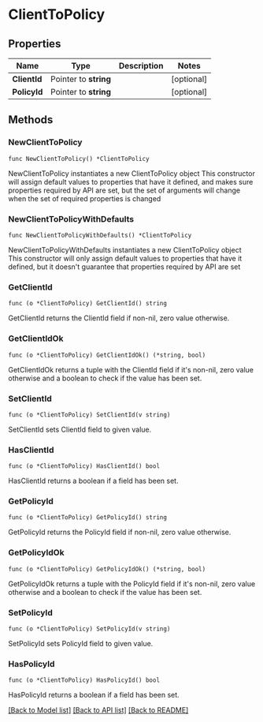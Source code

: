 # ClientToPolicy

## Properties

Name | Type | Description | Notes
------------ | ------------- | ------------- | -------------
**ClientId** | Pointer to **string** |  | [optional] 
**PolicyId** | Pointer to **string** |  | [optional] 

## Methods

### NewClientToPolicy

`func NewClientToPolicy() *ClientToPolicy`

NewClientToPolicy instantiates a new ClientToPolicy object
This constructor will assign default values to properties that have it defined,
and makes sure properties required by API are set, but the set of arguments
will change when the set of required properties is changed

### NewClientToPolicyWithDefaults

`func NewClientToPolicyWithDefaults() *ClientToPolicy`

NewClientToPolicyWithDefaults instantiates a new ClientToPolicy object
This constructor will only assign default values to properties that have it defined,
but it doesn't guarantee that properties required by API are set

### GetClientId

`func (o *ClientToPolicy) GetClientId() string`

GetClientId returns the ClientId field if non-nil, zero value otherwise.

### GetClientIdOk

`func (o *ClientToPolicy) GetClientIdOk() (*string, bool)`

GetClientIdOk returns a tuple with the ClientId field if it's non-nil, zero value otherwise
and a boolean to check if the value has been set.

### SetClientId

`func (o *ClientToPolicy) SetClientId(v string)`

SetClientId sets ClientId field to given value.

### HasClientId

`func (o *ClientToPolicy) HasClientId() bool`

HasClientId returns a boolean if a field has been set.

### GetPolicyId

`func (o *ClientToPolicy) GetPolicyId() string`

GetPolicyId returns the PolicyId field if non-nil, zero value otherwise.

### GetPolicyIdOk

`func (o *ClientToPolicy) GetPolicyIdOk() (*string, bool)`

GetPolicyIdOk returns a tuple with the PolicyId field if it's non-nil, zero value otherwise
and a boolean to check if the value has been set.

### SetPolicyId

`func (o *ClientToPolicy) SetPolicyId(v string)`

SetPolicyId sets PolicyId field to given value.

### HasPolicyId

`func (o *ClientToPolicy) HasPolicyId() bool`

HasPolicyId returns a boolean if a field has been set.


[[Back to Model list]](../README.md#documentation-for-models) [[Back to API list]](../README.md#documentation-for-api-endpoints) [[Back to README]](../README.md)


